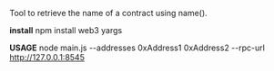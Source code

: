 Tool to retrieve the name of a contract using name().

**install**
npm install web3 yargs  

**USAGE**
node main.js --addresses 0xAddress1 0xAddress2 --rpc-url http://127.0.0.1:8545
